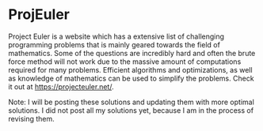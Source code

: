 # ProjEuler

Project Euler is a website which has a extensive list of challenging programming problems that is mainly geared towards the field of mathematics. Some of the questions are incredibly hard and often the brute force method will not work due to the massive amount of computations required for many problems. Efficient algorithms and optimizations, as well as knowledge of mathematics can be used to simplify the problems. Check it out at https://projecteuler.net/.  

Note: I will be posting these solutions and updating them with more optimal solutions. I did not post all my solutions yet, because I am in the process of revising them.


